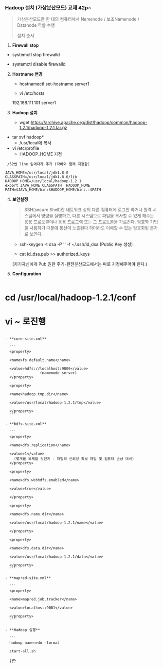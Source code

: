### Hadoop 설치 (가상분산모드)  교재 42p~

> 가상분산모드란 한 대의 컴퓨터에서 Namenode / 보조Namenode / Datanode  역할 수행
>
> 설치 순서

1.  **Firewall stop**

   - systemctl stop firewalld

   - systemctl disable firewalld



2. **Hostname 변경**

   - hostnamectl set-hostname server1

   - vi /etc/hosts

   192.168.111.101 server1 



3. **Hadoop 설치**

   - wget https://archive.apache.org/dist/hadoop/common/hadoop-1.2.1/hadoop-1.2.1.tar.gz
- tar xvf hadoop*
   - /usr/local에 복사
- vi /etc/profile
   - HADOOP_HOME 지정

```
 /52번 line 밑에다가 추가 (자바와 함께 지정함)
 
JAVA_HOME=/usr/local/jdk1.8.0
CLASSPATH=/usr/local/jdk1.8.0/lib
HADOOP_HOME=/usr/local/hadoop-1.2.1
export JAVA_HOME CLASSPATH  HADOOP_HOME
PATH=$JAVA_HOME/bin:$HADOOP_HOME/bin:.:$PATH
```



4. **보안설정**

   >SSH(secure Shell)란 네트워크 상의 다른 컴퓨터에 로그인 하거나 원격 시스템에서 명령을 실행하고, 다른 시스템으로 파일을 복사할 수 있게 해주는 응용 프로토콜이나 응용 프로그램 또는 그 프로토콜을 가르킨다.  암호화 기법을 사용하기 때문에 통신이 노출된다 하더라도 이해할 수 없는 암호화된 문자로 보인다.

   - ssh-keygen -t dsa -P '' -f ~/.ssh/id_dsa  (Public Key 생성)

   - cat id_dsa.pub >> authorized_keys 
   
    (자기자신에게 Pub 권한 주기-완전분산모드에서는 따로 지정해주어야 한다.) 



5. **Configuration**

   ```
# cd /usr/local/hadoop-1.2.1/conf 
   # vi ~ 로진행
   ```
   
   - **core-site.xml**
   
     ```
     <property>
     
     <name>fs.default.name</name>
     
     <value>hdfs://localhost:9000</value>
                   (namenode server)
     </property>
     
     <property>
     
     <name>hadoop.tmp.dir</name>
  
     <value>/usr/local/hadoop-1.2.1/tmp</value>
  
     </property>
     ```
   
   - **hdfs-site.xml**
   
     ```
     <property>
     
     <name>dfs.replication</name>
     
     <value>1</value> 
       (몇개를 복제할 것인지 - 파일의 신뢰성 확보 파일 및 컴퓨터 손상 대비)
     </property>
     
     <property>
     
     <name>dfs.webhdfs.enabled</name>
     
     <value>true</value>
     
     </property>
     
     <property>
     
     <name>dfs.name.dir</name>
     
     <value>/usr/local/hadoop-1.2.1/name</value>
     
     </property>
     
     <property>
     
     <name>dfs.data.dir</name>
  
     <value>/usr/local/hadoop-1.2.1/data</value>
  
     </property>
     ```
   
   - **mapred-site.xml**
   
     ```
     <property>
     
     <name>mapred.job.tracker</name>
  
     <value>localhost:9001</value>
  
     </property>
     ```
   
   - **Hadoop 실행**
   
     ```
     hadoop namenedo -format
  
     start-all.sh
     
     jps
     ```
   
     

